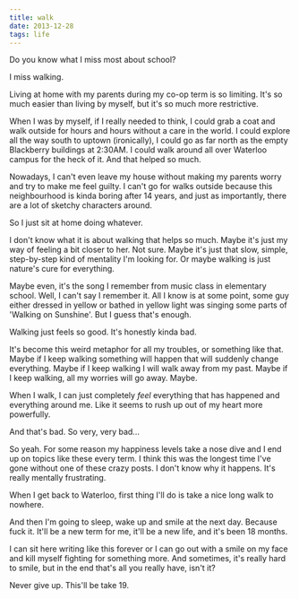 ```yaml
---
title: walk
date: 2013-12-28
tags: life
---
```


Do you know what I miss most about school?

I miss walking.

Living at home with my parents during my co-op term is so limiting. It's so much easier than living by myself, but it's so much more restrictive.

When I was by myself, if I really needed to think, I could grab a coat and walk outside for hours and hours without a care in the world. I could explore all the way south to uptown (ironically), I could go as far north as the empty Blackberry buildings at 2:30AM. I could walk around all over Waterloo campus for the heck of it. And that helped so much.

Nowadays, I can't even leave my house without making my parents worry and try to make me feel guilty. I can't go for walks outside because this neighbourhood is kinda boring after 14 years, and just as importantly, there are a lot of sketchy characters around.

So I just sit at home doing whatever.


I don't know what it is about walking that helps so much. Maybe it's just my way of feeling a bit closer to her. Not sure. Maybe it's just that slow, simple, step-by-step kind of mentality I'm looking for. Or maybe walking is just nature's cure for everything.

Maybe even, it's the song I remember from music class in elementary school. Well, I can't say I remember it. All I know is at some point, some guy either dressed in yellow or bathed in yellow light was singing some parts of 'Walking on Sunshine'. But I guess that's enough.

Walking just feels so good. It's honestly kinda bad.

It's become this weird metaphor for all my troubles, or something like that. Maybe if I keep walking something will happen that will suddenly change everything. Maybe if I keep walking I will walk away from my past. Maybe if I keep walking, all my worries will go away. Maybe.

When I walk, I can just completely *feel* everything that has happened and everything around me. Like it seems to rush up out of my heart more powerfully.

And that's bad. So very, very bad...

So yeah. For some reason my happiness levels take a nose dive and I end up on topics like these every term. I think this was the longest time I've gone without one of these crazy posts. I don't know why it happens. It's really mentally frustrating.

When I get back to Waterloo, first thing I'll do is take a nice long walk to nowhere.

And then I'm going to sleep, wake up and smile at the next day. Because fuck it. It'll be a new term for me, it'll be a new life, and it's been 18 months.

I can sit here writing like this forever or I can go out with a smile on my face and kill myself fighting for something more. And sometimes, it's really hard to smile, but in the end that's all you really have, isn't it?

Never give up. This'll be take 19.
